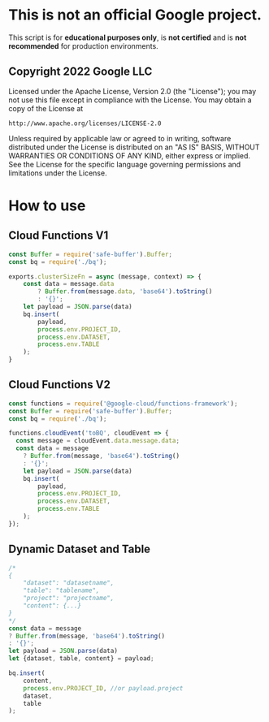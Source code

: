 # This is not an official Google project.

This script is for **educational purposes only**, is **not certified** and is **not recommended** for production environments.

## Copyright 2022 Google LLC

 Licensed under the Apache License, Version 2.0 (the "License");
 you may not use this file except in compliance with the License.
 You may obtain a copy of the License at

    http://www.apache.org/licenses/LICENSE-2.0

 Unless required by applicable law or agreed to in writing, software
 distributed under the License is distributed on an "AS IS" BASIS,
 WITHOUT WARRANTIES OR CONDITIONS OF ANY KIND, either express or implied.
 See the License for the specific language governing permissions and
 limitations under the License.

# How to use

## Cloud Functions V1

```js
const Buffer = require('safe-buffer').Buffer;
const bq = require('./bq');

exports.clusterSizeFn = async (message, context) => {
    const data = message.data
        ? Buffer.from(message.data, 'base64').toString()
        : '{}';
    let payload = JSON.parse(data)
    bq.insert(
        payload,
        process.env.PROJECT_ID,
        process.env.DATASET,
        process.env.TABLE
    );
}
```
## Cloud Functions V2

```js
const functions = require('@google-cloud/functions-framework');
const Buffer = require('safe-buffer').Buffer;
const bq = require('./bq');

functions.cloudEvent('toBQ', cloudEvent => {
  const message = cloudEvent.data.message.data;
  const data = message
    ? Buffer.from(message, 'base64').toString()
    : '{}';
    let payload = JSON.parse(data)
    bq.insert(
        payload,
        process.env.PROJECT_ID,
        process.env.DATASET,
        process.env.TABLE
    );
});
```


## Dynamic Dataset and Table

```js
/*
{   
    "dataset": "datasetname",
    "table": "tablename",
    "project": "projectname",
    "content": {...}
}
*/
const data = message
? Buffer.from(message, 'base64').toString()
: '{}';
let payload = JSON.parse(data)
let {dataset, table, content} = payload;  

bq.insert(
    content,
    process.env.PROJECT_ID, //or payload.project
    dataset,
    table
);
```